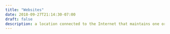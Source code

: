 ```yaml
---
title: "Websites"
date: 2018-09-27T21:14:30-07:00
draft: false
description: a location connected to the Internet that maintains one or more pages on the World Wide Web.
---
```

